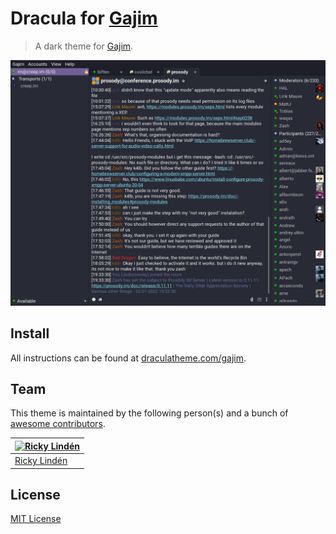 # Dracula for [Gajim](https://gajim.org/)

> A dark theme for [Gajim](https://gajim.org).

![Screenshot](./screenshot.png)

## Install

All instructions can be found at [draculatheme.com/gajim](https://draculatheme.com/gajim).

## Team

This theme is maintained by the following person(s) and a bunch of [awesome contributors](https://github.com/dracula/template/graphs/contributors).

[![Ricky Lindén](https://avatars.githubusercontent.com/u/59360547?v=3&s=70)](https://github.com/rickylinden) |
--- |
[Ricky Lindén](https://github.com/rickylinden)|

## License

[MIT License](./LICENSE)
